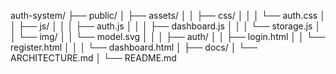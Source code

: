 auth-system/
├── public/
│   ├── assets/
│   │   ├── css/
│   │   │   └── auth.css
│   │   ├── js/
│   │   │   ├── auth.js
│   │   │   ├── dashboard.js
│   │   │   └── storage.js
│   │   └── img/
│   │       └── model.svg
│   │
│   ├── auth/
│   │   ├── login.html
│   │   └── register.html
│   │
│   └── dashboard.html
│
├── docs/
│   └── ARCHITECTURE.md
│
└── README.md
